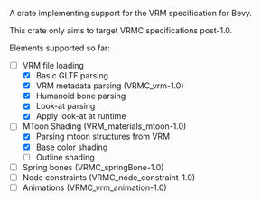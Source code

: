 A crate implementing support for the VRM specification for Bevy.

This crate only aims to target VRMC specifications post-1.0.

Elements supported so far:
- [ ] VRM file loading
  - [x] Basic GLTF parsing
  - [x] VRM metadata parsing (VRMC_vrm-1.0)
  - [x] Humanoid bone parsing
  - [x] Look-at parsing
  - [x] Apply look-at at runtime
- [ ] MToon Shading (VRM_materials_mtoon-1.0)
  - [x] Parsing mtoon structures from VRM
  - [x] Base color shading
  - [ ] Outline shading
- [ ] Spring bones (VRMC_springBone-1.0)
- [ ] Node constraints (VRMC_node_constraint-1.0)
- [ ] Animations (VRMC_vrm_animation-1.0)
